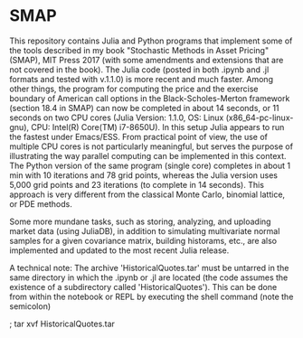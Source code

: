 # SMAP
This repository contains Julia and Python programs that implement some of the tools described in my book "Stochastic Methods in Asset Pricing" (SMAP), MIT Press 2017 (with some amendments and extensions that are not covered in the book). The Julia code (posted in both .ipynb and .jl formats and tested with v.1.1.0) is more recent and much faster. Among other things, the program for computing the price and the exercise boundary of American call options in the Black-Scholes-Merton framework (section 18.4 in SMAP) can now be completed in about 14 seconds, or 11 seconds on two CPU cores (Julia Version: 1.1.0, OS: Linux (x86_64-pc-linux-gnu), CPU: Intel(R) Core(TM) i7-8650U). In this setup Julia appears to run the fastest under Emacs/ESS. From practical point of view, the use of multiple CPU cores is not particularly meaningful, but serves the purpose of illustrating the way parallel computing can be implemented in this context. The Python version of the same program (single core) completes in about 1 min with 10 iterations and 78 grid points, whereas the Julia version uses 5,000 grid points and 23 iterations (to complete in 14 seconds). This approach is very different from the classical Monte Carlo, binomial lattice, or PDE methods.

Some more mundane tasks, such as storing, analyzing, and uploading market data (using JuliaDB), in addition to simulating multivariate normal samples for a given covariance matrix, building historams, etc., are also implemented and updated to the most recent Julia release. 

A technical note: The archive 'HistoricalQuotes.tar' must be untarred in the same directory in which the .ipynb or .jl are located (the code assumes the existence of a subdirectory called 'HistoricalQuotes'). This can be done from within the notebook or REPL by executing the shell command (note the semicolon)

; tar xvf HistoricalQuotes.tar
